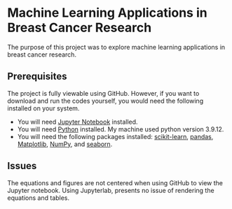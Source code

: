 # Machine Learning Applications in Breast Cancer Research

The purpose of this project was to explore machine learning applications in breast cancer research. 

## Prerequisites

The project is fully viewable using GitHub. However, if you want to download and run the codes yourself, you would need the following installed on your system. 

* You will need [Jupyter Notebook](https://jupyter.org/install) installed. 
* You will need [Python](https://www.python.org/downloads/) installed. My machine used python version 3.9.12.
* You will need the following packages installed: [scikit-learn](https://scikit-learn.org/stable/), [pandas](https://pandas.pydata.org/), [Matplotlib](https://matplotlib.org/), [NumPy](https://numpy.org/), and [seaborn](https://seaborn.pydata.org/).

## Issues

The equations and figures are not centered when using GitHub to view the Jupyter notebook. Using Jupyterlab, presents no issue of rendering the equations and tables. 